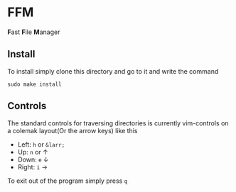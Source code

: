 # FFM

**F**ast **F**ile **M**anager

## Install

To install simply clone this directory and go to it and write the command
```
sudo make install
```

## Controls

The standard controls for traversing directories is currently vim-controls on a colemak layout(Or the arrow keys) like this
- Left: `h` or `&larr;`
- Up: `n` or &uarr;
- Down: `e` &darr;
- Right: `i` &rarr;

To exit out of the program simply press `q`
